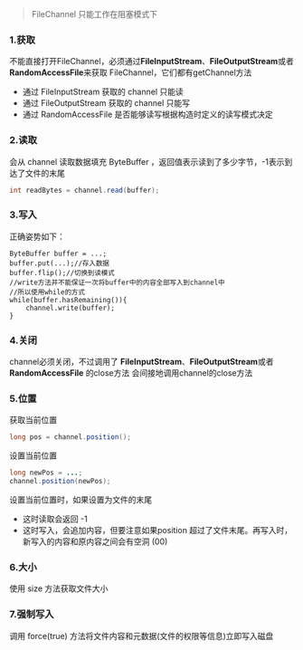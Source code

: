 
> FileChannel 只能工作在阻塞模式下

### 1.获取
不能直接打开FileChannel，必须通过**FileInputStream**、**FileOutputStream**或者**RandomAccessFile**来获取
FileChannel，它们都有getChannel方法
  * 通过 FileInputStream 获取的 channel 只能读
  * 通过 FileOutputStream 获取的 channel 只能写
  * 通过 RandomAccessFile 是否能够读写根据构造时定义的读写模式决定

### 2.读取
会从 channel 读取数据填充 ByteBuffer ，返回值表示读到了多少字节，-1表示到达了文件的末尾
```java
int readBytes = channel.read(buffer);
```

### 3.写入
正确姿势如下：
```
ByteBuffer buffer = ...;
buffer.put(...);//存入数据
buffer.flip();//切换到读模式
//write方法并不能保证一次将buffer中的内容全部写入到channel中
//所以使用while的方式
while(buffer.hasRemaining()){
    channel.write(buffer);
}
```

### 4.关闭
channel必须关闭，不过调用了 **FileInputStream**、**FileOutputStream**或者**RandomAccessFile** 的close方法
会间接地调用channel的close方法

### 5.位置
获取当前位置
```java
long pos = channel.position();
```

设置当前位置
```java
long newPos = ...;
channel.position(newPos);
```
设置当前位置时，如果设置为文件的末尾
 * 这时读取会返回 -1
 * 这时写入，会追加内容，但要注意如果position 超过了文件末尾。再写入时，新写入的内容和原内容之间会有空洞 (00)

### 6.大小
使用 size 方法获取文件大小

### 7.强制写入
调用 force(true) 方法将文件内容和元数据(文件的权限等信息)立即写入磁盘
